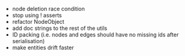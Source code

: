 - node deletion race condition
- stop using ! asserts
- refactor NodeObject
- add doc strings to the rest of the utils
- ID packing (i.e. nodes and edges should have no missing ids after serialisation)
- make entities drift faster
